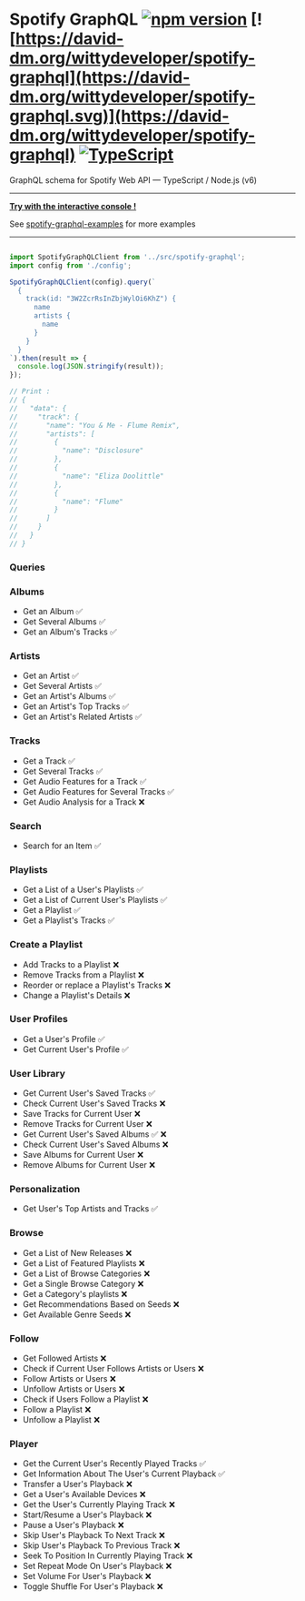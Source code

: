 # Spotify GraphQL [![npm version](https://badge.fury.io/js/spotify-graphql.svg)](https://badge.fury.io/js/spotify-graphql) [![https://david-dm.org/wittydeveloper/spotify-graphql](https://david-dm.org/wittydeveloper/spotify-graphql.svg)](https://david-dm.org/wittydeveloper/spotify-graphql) [![TypeScript](https://badges.frapsoft.com/typescript/code/typescript.svg?v=101)](https://github.com/ellerbrock/typescript-badges/)
GraphQL schema for Spotify Web API — TypeScript / Node.js (v6)

--------
**[Try with the interactive console !](https://spotify-api-graphql-console.herokuapp.com/)**

See [spotify-graphql-examples](https://github.com/wittydeveloper/spotify-graphql-examples) for more examples


-------

```typescript

import SpotifyGraphQLClient from '../src/spotify-graphql';
import config from './config';

SpotifyGraphQLClient(config).query(`
  {
    track(id: "3W2ZcrRsInZbjWylOi6KhZ") {
      name
      artists {
        name
      }
    }
  }
`).then(result => {
  console.log(JSON.stringify(result));
});

// Print : 
// {
//   "data": {
//     "track": {
//       "name": "You & Me - Flume Remix",
//       "artists": [
//         {
//           "name": "Disclosure"
//         },
//         {
//           "name": "Eliza Doolittle"
//         },
//         {
//           "name": "Flume"
//         }
//       ]
//     }
//   }
// }

```

### Queries

### Albums
- Get an Album :white_check_mark:
- Get Several Albums :white_check_mark:
- Get an Album's Tracks :white_check_mark:
### Artists
- Get an Artist :white_check_mark:
- Get Several Artists :white_check_mark:
- Get an Artist's Albums :white_check_mark:
- Get an Artist's Top Tracks :white_check_mark:
- Get an Artist's Related Artists :white_check_mark:
### Tracks
- Get a Track :white_check_mark:
- Get Several Tracks :white_check_mark:
- Get Audio Features for a Track :white_check_mark:
- Get Audio Features for Several Tracks :white_check_mark:
- Get Audio Analysis for a Track :x:
### Search
- Search for an Item :white_check_mark:
### Playlists
- Get a List of a User's Playlists :white_check_mark:
- Get a List of Current User's Playlists :white_check_mark:
- Get a Playlist :white_check_mark:
- Get a Playlist's Tracks :white_check_mark:
### Create a Playlist
- Add Tracks to a Playlist :x:
- Remove Tracks from a Playlist :x:
- Reorder or replace a Playlist's Tracks :x:
- Change a Playlist's Details :x:
### User Profiles
- Get a User's Profile :white_check_mark:
- Get Current User's Profile :white_check_mark:
### User Library
- Get Current User's Saved Tracks :white_check_mark:
- Check Current User's Saved Tracks :x:
- Save Tracks for Current User :x:
- Remove Tracks for Current User :x:
- Get Current User's Saved Albums :white_check_mark: :x:
- Check Current User's Saved Albums :x:
- Save Albums for Current User :x:
- Remove Albums for Current User :x:
### Personalization
- Get User's Top Artists and Tracks :white_check_mark:
### Browse
- Get a List of New Releases :x:
- Get a List of Featured Playlists :x:
- Get a List of Browse Categories :x:
- Get a Single Browse Category :x:
- Get a Category's playlists :x:
- Get Recommendations Based on Seeds :x:
- Get Available Genre Seeds :x:
### Follow
- Get Followed Artists :x:
- Check if Current User Follows Artists or Users :x:
- Follow Artists or Users :x:
- Unfollow Artists or Users :x:
- Check if Users Follow a Playlist :x:
- Follow a Playlist :x:
- Unfollow a Playlist :x:
### Player
- Get the Current User's Recently Played Tracks :white_check_mark:
- Get Information About The User's Current Playback :white_check_mark:
- Transfer a User's Playback :x:
- Get a User's Available Devices :x:
- Get the User's Currently Playing Track :x:
- Start/Resume a User's Playback :x:
- Pause a User's Playback :x:
- Skip User's Playback To Next Track :x:
- Skip User's Playback To Previous Track :x:
- Seek To Position In Currently Playing Track :x:
- Set Repeat Mode On User's Playback :x:
- Set Volume For User's Playback :x:
- Toggle Shuffle For User's Playback :x:
